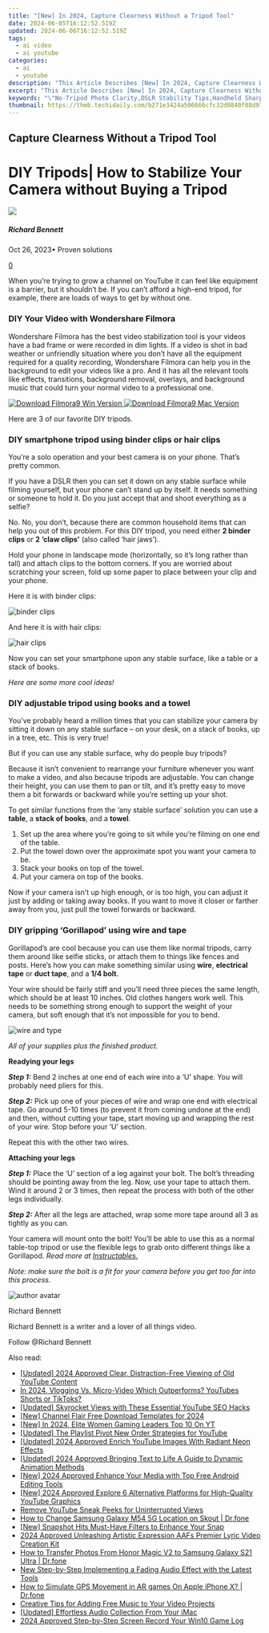 ```yaml
---
title: "[New] In 2024, Capture Clearness Without a Tripod Tool"
date: 2024-06-05T16:12:52.519Z
updated: 2024-06-06T16:12:52.519Z
tags:
  - ai video
  - ai youtube
categories:
  - ai
  - youtube
description: "This Article Describes [New] In 2024, Capture Clearness Without a Tripod Tool"
excerpt: "This Article Describes [New] In 2024, Capture Clearness Without a Tripod Tool"
keywords: "\"No-Tripod Photo Clarity,DSLR Stability Tips,Handheld Sharp Images,Tripod Alternatives Clear,Portable Camera Support,Lens Stabilization Techniques,Handheld Image Focus\""
thumbnail: https://thmb.techidaily.com/b271e3424a506666cfc32d0840f08d97d7b8b324df271cfd9aff178b05822fa5.jpg
---
```


## Capture Clearness Without a Tripod Tool

# DIY Tripods| How to Stabilize Your Camera without Buying a Tripod

![](https://images.wondershare.com/filmora/article-images/richard-bennett.jpg)

##### Richard Bennett

 Oct 26, 2023• Proven solutions

[0](#commentsBoxSeoTemplate)

When you’re trying to grow a channel on YouTube it can feel like equipment is a barrier, but it shouldn’t be. If you can’t afford a high-end tripod, for example, there are loads of ways to get by without one.

### DIY Your Video with Wondershare Filmora

Wondershare Filmora has the best video stabilization tool is your videos have a bad frame or were recorded in dim lights. If a video is shot in bad weather or unfriendly situation where you don’t have all the equipment required for a quality recording, Wondershare Filmora can help you in the background to edit your videos like a pro. And it has all the relevant tools like effects, transitions, background removal, overlays, and background music that could turn your normal video to a professional one.

[![Download Filmora9 Win Version](https://images.wondershare.com/filmora/guide/download-btn-win.jpg) ](https://tools.techidaily.com/wondershare/filmora/download/) [![Download Filmora9 Mac Version](https://images.wondershare.com/filmora/guide/download-btn-mac.jpg) ](https://tools.techidaily.com/wondershare/filmora/download/)

Here are 3 of our favorite DIY tripods.

### **DIY smartphone tripod using binder clips or hair clips**

You’re a solo operation and your best camera is on your phone. That’s pretty common.

If you have a DSLR then you can set it down on any stable surface while filming yourself, but your phone can’t stand up by itself. It needs something or someone to hold it. Do you just accept that and shoot everything as a selfie?

No. No, you don’t, because there are common household items that can help you out of this problem. For this DIY tripod, you need either **2 binder clips** or **2 ‘claw clips’** (also called ‘hair jaws’).

Hold your phone in landscape mode (horizontally, so it’s long rather than tall) and attach clips to the bottom corners. If you are worried about scratching your screen, fold up some paper to place between your clip and your phone.

Here it is with binder clips:

![binder clips](https://images.wondershare.com/filmora/article-images/binder-clips.jpg)

And here it is with hair clips:

![hair clips](https://images.wondershare.com/filmora/article-images/hair-clips.jpg)

Now you can set your smartphone upon any stable surface, like a table or a stack of books.

 _Here are some more cool ideas!_

### **DIY adjustable tripod using books and a towel**

You’ve probably heard a million times that you can stabilize your camera by sitting it down on any stable surface – on your desk, on a stack of books, up in a tree, etc. This is very true!

But if you can use any stable surface, why do people buy tripods?

Because it isn’t convenient to rearrange your furniture whenever you want to make a video, and also because tripods are adjustable. You can change their height, you can use them to pan or tilt, and it’s pretty easy to move them a bit forwards or backward while you’re setting up your shot.

To get similar functions from the ‘any stable surface’ solution you can use a **table**, a **stack of books**, and a **towel**.

1. Set up the area where you’re going to sit while you’re filming on one end of the table.
2. Put the towel down over the approximate spot you want your camera to be.
3. Stack your books on top of the towel.
4. Put your camera on top of the books.

Now if your camera isn’t up high enough, or is too high, you can adjust it just by adding or taking away books. If you want to move it closer or farther away from you, just pull the towel forwards or backward.

### **DIY gripping ‘Gorillapod’ using wire and tape**

Gorillapod’s are cool because you can use them like normal tripods, carry them around like selfie sticks, or attach them to things like fences and posts. Here’s how you can make something similar using **wire**, **electrical tape** or **duct tape**, and a **1/4 bolt**.

Your wire should be fairly stiff and you’ll need three pieces the same length, which should be at least 10 inches. Old clothes hangers work well. This needs to be something strong enough to support the weight of your camera, but soft enough that it’s not impossible for you to bend.

 ![wire and type](https://images.wondershare.com/filmora/article-images/wire-and-type.jpg)

_All of your supplies plus the finished product._

**Readying your legs**

**_Step 1:_** Bend 2 inches at one end of each wire into a ‘U’ shape. You will probably need pliers for this.

**_Step 2:_** Pick up one of your pieces of wire and wrap one end with electrical tape. Go around 5-10 times (to prevent it from coming undone at the end) and then, without cutting your tape, start moving up and wrapping the rest of your wire. Stop before your ‘U’ section.

Repeat this with the other two wires.

 **Attaching your legs**

_**Step 1:**_ Place the ‘U’ section of a leg against your bolt. The bolt’s threading should be pointing away from the leg. Now, use your tape to attach them. Wind it around 2 or 3 times, then repeat the process with both of the other legs individually.

_**Step 2:**_ After all the legs are attached, wrap some more tape around all 3 as tightly as you can.

 Your camera will mount onto the bolt! You’ll be able to use this as a normal table-top tripod or use the flexible legs to grab onto different things like a Gorillapod. _Read more at_ [_Instructables_.](http://www.instructables.com/id/Pocket-Tripod/)

_Note: make sure the bolt is a fit for your camera before you get too far into this process._

![author avatar](https://images.wondershare.com/filmora/article-images/richard-bennett.jpg)

Richard Bennett

Richard Bennett is a writer and a lover of all things video.

Follow @Richard Bennett

<span class="atpl-alsoreadstyle">Also read:</span>
<div><ul>
<li><a href="https://facebook-video-share.techidaily.com/updated-2024-approved-clear-distraction-free-viewing-of-old-youtube-content/"><u>[Updated] 2024 Approved  Clear, Distraction-Free Viewing of Old YouTube Content</u></a></li>
<li><a href="https://facebook-video-share.techidaily.com/in-2024-vlogging-vs-micro-video-which-outperforms-youtubes-shorts-or-tiktoks/"><u>In 2024, Vlogging Vs. Micro-Video  Which Outperforms? YouTubes Shorts or TikToks?</u></a></li>
<li><a href="https://facebook-video-share.techidaily.com/updated-skyrocket-views-with-these-essential-youtube-seo-hacks/"><u>[Updated] Skyrocket Views with These Essential YouTube SEO Hacks</u></a></li>
<li><a href="https://facebook-video-share.techidaily.com/new-channel-flair-free-download-templates-for-2024/"><u>[New] Channel Flair  Free Download Templates for 2024</u></a></li>
<li><a href="https://facebook-video-share.techidaily.com/new-in-2024-elite-women-gaming-leaders-top-10-on-yt/"><u>[New] In 2024, Elite Women Gaming Leaders  Top 10 On YT</u></a></li>
<li><a href="https://facebook-video-share.techidaily.com/updated-the-playlist-pivot-new-order-strategies-for-youtube/"><u>[Updated] The Playlist Pivot  New Order Strategies for YouTube</u></a></li>
<li><a href="https://facebook-video-share.techidaily.com/updated-2024-approved-enrich-youtube-images-with-radiant-neon-effects/"><u>[Updated] 2024 Approved  Enrich YouTube Images  With Radiant Neon Effects</u></a></li>
<li><a href="https://facebook-video-share.techidaily.com/updated-2024-approved-bringing-text-to-life-a-guide-to-dynamic-animation-methods/"><u>[Updated] 2024 Approved  Bringing Text to Life  A Guide to Dynamic Animation Methods</u></a></li>
<li><a href="https://facebook-video-share.techidaily.com/new-2024-approved-enhance-your-media-with-top-free-android-editing-tools/"><u>[New] 2024 Approved  Enhance Your Media with Top Free Android Editing Tools</u></a></li>
<li><a href="https://facebook-video-share.techidaily.com/new-2024-approved-explore-6-alternative-platforms-for-high-quality-youtube-graphics/"><u>[New] 2024 Approved  Explore 6 Alternative Platforms for High-Quality YouTube Graphics</u></a></li>
<li><a href="https://extra-hints.techidaily.com/remove-youtube-sneak-peeks-for-uninterrupted-views/"><u>Remove YouTube Sneak Peeks for Uninterrupted Views</u></a></li>
<li><a href="https://location-social.techidaily.com/how-to-change-samsung-galaxy-m54-5g-location-on-skout-drfone-by-drfone-virtual-android/"><u>How to Change Samsung Galaxy M54 5G Location on Skout | Dr.fone</u></a></li>
<li><a href="https://snapchat-videos.techidaily.com/new-snapshot-hits-must-have-filters-to-enhance-your-snap/"><u>[New] Snapshot Hits  Must-Have Filters to Enhance Your Snap</u></a></li>
<li><a href="https://audio-editing.techidaily.com/2024-approved-unleashing-artistic-expression-aafs-premier-lyric-video-creation-kit/"><u>2024 Approved Unleashing Artistic Expression AAFs Premier Lyric Video Creation Kit</u></a></li>
<li><a href="https://android-transfer.techidaily.com/how-to-transfer-photos-from-honor-magic-v2-to-samsung-galaxy-s21-ultra-drfone-by-drfone-transfer-from-android-transfer-from-android/"><u>How to Transfer Photos From Honor Magic V2 to Samsung Galaxy S21 Ultra | Dr.fone</u></a></li>
<li><a href="https://sound-optimizing.techidaily.com/new-step-by-step-implementing-a-fading-audio-effect-with-the-latest-tools/"><u>New Step-by-Step Implementing a Fading Audio Effect with the Latest Tools</u></a></li>
<li><a href="https://fake-location.techidaily.com/how-to-simulate-gps-movement-in-ar-games-on-apple-iphone-x-drfone-by-drfone-virtual-ios/"><u>How to Simulate GPS Movement in AR games On Apple iPhone X? | Dr.fone</u></a></li>
<li><a href="https://audio-editing.techidaily.com/creative-tips-for-adding-free-music-to-your-video-projects/"><u>Creative Tips for Adding Free Music to Your Video Projects</u></a></li>
<li><a href="https://video-capture.techidaily.com/updated-effortless-audio-collection-from-your-imac/"><u>[Updated] Effortless Audio Collection From Your iMac</u></a></li>
<li><a href="https://video-capture.techidaily.com/2024-approved-step-by-step-screen-record-your-win10-game-log/"><u>2024 Approved  Step-by-Step Screen Record  Your Win10 Game Log</u></a></li>
</ul></div>

<ins class="adsbygoogle"
      style="display:block"
      data-ad-client="ca-pub-7571918770474297"
      data-ad-slot="8358498916"
      data-ad-format="auto"
      data-full-width-responsive="true"></ins>